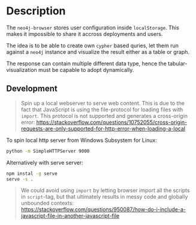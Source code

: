 # Description

The ```neo4j-browser``` stores user configuration inside ```localStorage```. This makes it impossible to share it accross deployments and users.

The idea is to be able to create own ```cypher``` based quries, let them run against a ```neo4j``` instance and visualize the result either as a table or graph.

The response can contain multiple different data type, hence the tabular-visualization must be capable to adopt dynamically.

## Development

> Spin up a local webserver to serve web content. This is due to the fact that JavaScript is using the file-protocol for loading files with ```import```. This protocol is not supported and generates a cross-origin error:
<https://stackoverflow.com/questions/10752055/cross-origin-requests-are-only-supported-for-http-error-when-loading-a-local>

To spin local http server from Windows Subsystem for Linux:

```bash
python -m SimpleHTTPServer 9000
```

Alternatively with serve server:

```bash
npm instal -g serve
serve -s .
```

> We could avoid using ```import``` by letting browser import all the scripts in ```script```-tag, but that ultimately results in messy code and globally unbounded contexts:
<https://stackoverflow.com/questions/950087/how-do-i-include-a-javascript-file-in-another-javascript-file>
